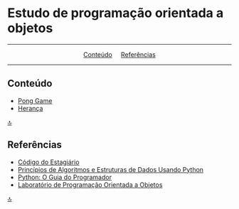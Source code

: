 # Estudo de programação orientada a objetos

---

<p align="center">
<a href="#conteúdo">Conteúdo</a>&nbsp;&nbsp;&nbsp;&nbsp;
<a href="#referências">Referências</a>
</p>

---

## Conteúdo

* [Pong Game](pong.py)
* [Herança](heranca.py)


[🔝](#estudo-de-programao-orientada-a-objetos)

## Referências

* [Código do Estagiário](https://www.youtube.com/watch?v=cTeR3ATHpZo)
* [Princípios de Algoritmos e Estruturas de Dados Usando Python](https://panda.ime.usp.br/algoritmos/static/algoritmos/index.html)
* [Python: O Guia do Programador](https://docs.python.org/pt-br/3/tutorial/classes.html)
* [Laboratório de Programação Orientada a Objetos](https://www.coursera.org/learn/lab-poo-parte-1)


[🔝](#estudo-de-programao-orientada-a-objetos)